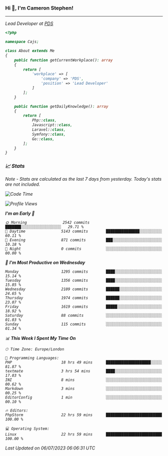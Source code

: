 ### Hi 👋, I'm Cameron Stephen!
<hr>
<p><em>Lead Developer at <a href="https://prindatasolutions.co.uk">PDS</a></p>


```php
<?php

namespace Cajs;

class About extends Me
{
    public function getCurrentWorkplace(): array
    {
        return [
            'workplace' => [
                'company' => 'PDS',
                'position' => 'Lead Developer'
            ]
        ];
    }

    public function getDailyKnowledge(): array
    {
        return [
            Php::class,
            Javascript::class,
            Laravel::class,
            Symfony::class,
            Go::class,
        ];
    }
}
```

### 📈 Stats
<p><em>Note - Stats are calculated as the last 7 days from yesterday. Today's stats are not included.</em></p>


<!--START_SECTION:waka-->
![Code Time](http://img.shields.io/badge/Code%20Time-3%2C444%20hrs%2013%20mins-blue)

![Profile Views](http://img.shields.io/badge/Profile%20Views-0-blue)

**I'm an Early 🐤** 

```text
🌞 Morning                2542 commits        ███████░░░░░░░░░░░░░░░░░░   29.71 % 
🌆 Daytime                5143 commits        ███████████████░░░░░░░░░░   60.11 % 
🌃 Evening                871 commits         ███░░░░░░░░░░░░░░░░░░░░░░   10.18 % 
🌙 Night                  0 commits           ░░░░░░░░░░░░░░░░░░░░░░░░░   00.00 % 
```
📅 **I'm Most Productive on Wednesday** 

```text
Monday                   1295 commits        ████░░░░░░░░░░░░░░░░░░░░░   15.14 % 
Tuesday                  1356 commits        ████░░░░░░░░░░░░░░░░░░░░░   15.85 % 
Wednesday                2109 commits        ██████░░░░░░░░░░░░░░░░░░░   24.65 % 
Thursday                 1974 commits        ██████░░░░░░░░░░░░░░░░░░░   23.07 % 
Friday                   1619 commits        █████░░░░░░░░░░░░░░░░░░░░   18.92 % 
Saturday                 88 commits          ░░░░░░░░░░░░░░░░░░░░░░░░░   01.03 % 
Sunday                   115 commits         ░░░░░░░░░░░░░░░░░░░░░░░░░   01.34 % 
```


📊 **This Week I Spent My Time On** 

```text
🕑︎ Time Zone: Europe/London

💬 Programming Languages: 
PHP                      18 hrs 49 mins      ████████████████████░░░░░   81.87 % 
textmate                 3 hrs 54 mins       ████░░░░░░░░░░░░░░░░░░░░░   17.03 % 
INI                      8 mins              ░░░░░░░░░░░░░░░░░░░░░░░░░   00.62 % 
Markdown                 3 mins              ░░░░░░░░░░░░░░░░░░░░░░░░░   00.25 % 
EditorConfig             1 min               ░░░░░░░░░░░░░░░░░░░░░░░░░   00.10 % 

🔥 Editors: 
PhpStorm                 22 hrs 59 mins      █████████████████████████   100.00 % 

💻 Operating System: 
Linux                    22 hrs 59 mins      █████████████████████████   100.00 % 
```


 Last Updated on 06/07/2023 06:06:31 UTC
<!--END_SECTION:waka-->
